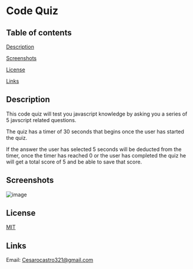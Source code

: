# Code Quiz
## Table of contents

[Description](#Description)

[Screenshots](#Screenshots)

[License](#License)

[Links](#Links)

## Description

This code quiz will test you javascript knowledge by asking you a series of 5 javscript related questions.

The quiz has a timer of 30 seconds that begins once the user has started the quiz.

If the answer the user has selected 5 seconds will be deducted from the timer, once the timer has reached 0 or the user has completed the quiz he will get a total score of 5 and be able to save that score.

## Screenshots

![image](https://github.com/SpacemanCeezer/Code-Quiz/assets/64385882/dfb2d86b-43cf-4270-914c-dd2632d308cd)

## License

[MIT](https://choosealicense.com/licenses/mit/)


## Links

Email: Cesarocastro321@gmail.com
